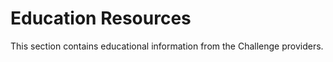# Education Resources

This section contains educational information from the Challenge providers.

